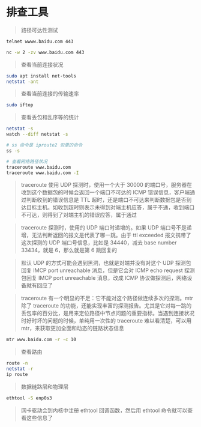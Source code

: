 # 排查工具

> 路径可达性测试

```bash
telnet wwww.baidu.com 443

nc -w 2 -zv www.baidu.com 443
```

> 查看当前连接状况

```bash
sudo apt install net-tools
netstat -ant
```

> 查看当前连接的传输速率

```bash
sudo iftop
```

> 查看丢包和乱序等的统计

```bash
netstat -s
watch --diff netstat -s
```

```bash
# ss 命令是 iproute2 包里的命令
ss -s

# 查看网络路径状况
traceroute www.baidu.com
traceroute www.baidu.com -I
```

> traceroute 使用 UDP 探测时，使用一个大于 30000 的端口号，服务器在收到这个数据包的时候会返回一个端口不可达的 ICMP 错误信息，客户端通过判断收到的错误信息是 TTL 超时，还是端口不可达来判断数据包是否到达目标主机。如收到超时则表示未得到对端主机应答，属于不通，收到端口不可达，则得到了对端主机的错误应答，属于通过

> traceroute 探测时，使用的 UDP 端口时递增的。如果 UDP 端口号不是递增，无法判断返回的报文是代表了哪一跳。由于 ttl exceeded 报文携带了这次探测的 UDP 端口号信息，比如是 34440，减去 base number 33434，就是 6，那么就是第 6 跳回复的

> 默认 UDP 的方式可能会遇到黑洞，也就是对端并没有对这个 UDP 探测包回复 IMCP port unreachable 消息，但是它会对 ICMP echo request 探测包回复 IMCP port unreachable 消息，改成 ICMP 协议做探测后，网络设备就有回应了

> traceroute 有一个明显的不足：它不能对这个路径做连续多次的探测。mtr 除了 traceroute 的功能，还能实现丰富的探测报告。尤其是它对每一跳的丢包率的百分比，是用来定位路径中节点问题的重要指标。当遇到连接状况时好时坏的问题的时候，单纯用一次性的 traceroute 难以看清楚，可以用 mtr，来获取更加全面和动态的链路状态信息

```bash
mtr www.baidu.com -r -c 10
```

> 查看路由

```bash
route -n
netstat -r
ip route
```

> 数据链路层和物理层

```bash
ethtool -S enp0s3
```

> 网卡驱动会到内核中注册 ethtool 回调函数，然后用 ethtool 命令就可以查看这些信息了
